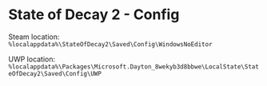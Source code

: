 # State of Decay 2 - Config

Steam location:
`
%localappdata%\StateOfDecay2\Saved\Config\WindowsNoEditor
`

UWP location:
`
%localappdata%\Packages\Microsoft.Dayton_8wekyb3d8bbwe\LocalState\StateOfDecay2\Saved\Config\UWP
`
